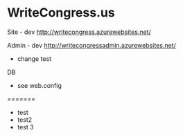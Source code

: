 WriteCongress.us
=============

Site - dev
http://writecongress.azurewebsites.net/

Admin - dev
http://writecongressadmin.azurewebsites.net/

- change test

DB
- see web.config


=======
- test
- test2
- test 3
